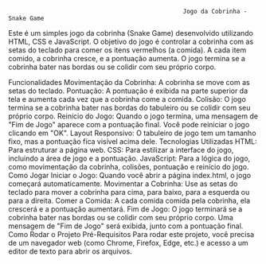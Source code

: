                                                      Jogo da Cobrinha - Snake Game

Este é um simples jogo da cobrinha (Snake Game) desenvolvido utilizando HTML, CSS e JavaScript. O objetivo do jogo é controlar a cobrinha com as setas do teclado para comer os itens vermelhos (a comida). A cada item comido, a cobrinha cresce, e a pontuação aumenta. O jogo termina se a cobrinha bater nas bordas ou se colidir com seu próprio corpo.

Funcionalidades
Movimentação da Cobrinha: A cobrinha se move com as setas do teclado.
Pontuação: A pontuação é exibida na parte superior da tela e aumenta cada vez que a cobrinha come a comida.
Colisão: O jogo termina se a cobrinha bater nas bordas do tabuleiro ou se colidir com seu próprio corpo.
Reinício do Jogo: Quando o jogo termina, uma mensagem de "Fim de Jogo" aparece com a pontuação final. Você pode reiniciar o jogo clicando em "OK".
Layout Responsivo: O tabuleiro de jogo tem um tamanho fixo, mas a pontuação fica visível acima dele.
Tecnologias Utilizadas
HTML: Para estruturar a página web.
CSS: Para estilizar a interface do jogo, incluindo a área de jogo e a pontuação.
JavaScript: Para a lógica do jogo, como movimentação da cobrinha, colisões, pontuação e reinício do jogo.
Como Jogar
Iniciar o Jogo: Quando você abrir a página index.html, o jogo começará automaticamente.
Movimentar a Cobrinha: Use as setas do teclado para mover a cobrinha para cima, para baixo, para a esquerda ou para a direita.
Comer a Comida: A cada comida comida pela cobrinha, ela crescerá e a pontuação aumentará.
Fim de Jogo: O jogo terminará se a cobrinha bater nas bordas ou se colidir com seu próprio corpo. Uma mensagem de "Fim de Jogo" será exibida, junto com a pontuação final.
Como Rodar o Projeto
Pré-Requisitos
Para rodar este projeto, você precisa de um navegador web (como Chrome, Firefox, Edge, etc.) e acesso a um editor de texto para abrir os arquivos.
